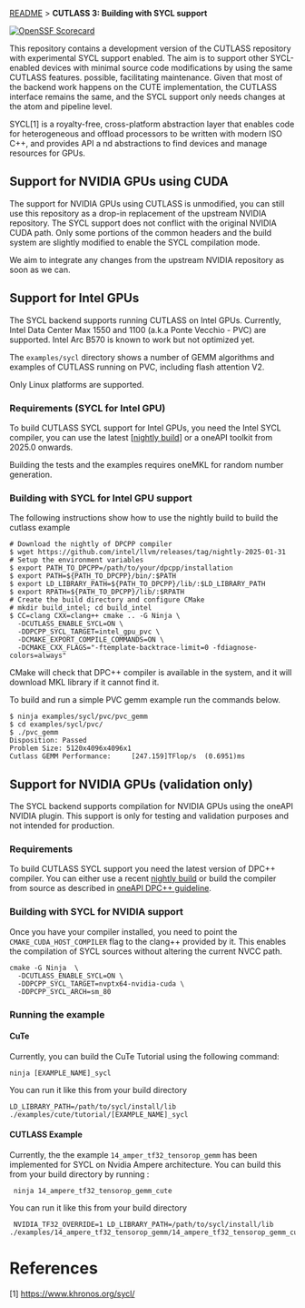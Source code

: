
[README](../../../README.md#documentation) > **CUTLASS 3: Building with SYCL support**

[![OpenSSF Scorecard](https://api.scorecard.dev/projects/github.com/codeplaysoftware/cutlass-fork/badge)](https://scorecard.dev/viewer/?uri=github.com/codeplaysoftware/cutlass-fork)

This repository contains a development version of the CUTLASS repository
with experimental SYCL support enabled. The aim is to
support other SYCL-enabled devices with minimal source code modifications by using the same CUTLASS features.
possible, facilitating maintenance.
Given that most of the backend work happens on the CUTE implementation,
the CUTLASS interface remains the same, and the SYCL support only needs 
changes at the atom and pipeline level.

SYCL[1] is a royalty-free, cross-platform abstraction layer that enables
code for heterogeneous and offload processors to be written with modern 
ISO C++, and provides API a
nd abstractions to find devices and manage 
resources for GPUs. 

## Support for NVIDIA GPUs using CUDA

The support for NVIDIA GPUs using CUTLASS is unmodified, you can still use this repository as a drop-in replacement of the upstream NVIDIA repository.
The SYCL support does not conflict with the original NVIDIA CUDA path.
Only some portions of the common headers and the build system are slightly modified
to enable the SYCL compilation mode.

We aim to integrate any changes from the upstream NVIDIA repository as soon
as we can.

## Support for Intel GPUs

The SYCL backend supports running CUTLASS on Intel GPUs.
Currently, Intel Data Center Max 1550 and 1100 (a.k.a Ponte Vecchio - PVC) are supported.
Intel Arc B570 is known to work but not optimized yet.

The `examples/sycl` directory shows a number of GEMM algorithms and examples of 
CUTLASS running on PVC, including flash attention V2.

Only Linux platforms are supported.

### Requirements (SYCL for Intel GPU)

To build CUTLASS SYCL support for Intel GPUs, you need the Intel SYCL compiler,
you can use the latest [[nightly build](https://github.com/intel/llvm/releases)] 
or a oneAPI toolkit from 2025.0 onwards.

Building the tests and the examples requires oneMKL for random number generation.

### Building with SYCL for Intel GPU support

The following instructions show how to use the nightly build to build the cutlass example


```
# Download the nightly of DPCPP compiler
$ wget https://github.com/intel/llvm/releases/tag/nightly-2025-01-31
# Setup the environment variables
$ export PATH_TO_DPCPP=/path/to/your/dpcpp/installation
$ export PATH=${PATH_TO_DPCPP}/bin/:$PATH
$ export LD_LIBRARY_PATH=${PATH_TO_DPCPP}/lib/:$LD_LIBRARY_PATH
$ export RPATH=${PATH_TO_DPCPP}/lib/:$RPATH
# Create the build directory and configure CMake
# mkdir build_intel; cd build_intel
$ CC=clang CXX=clang++ cmake .. -G Ninja \
  -DCUTLASS_ENABLE_SYCL=ON \
  -DDPCPP_SYCL_TARGET=intel_gpu_pvc \
  -DCMAKE_EXPORT_COMPILE_COMMANDS=ON \
  -DCMAKE_CXX_FLAGS="-ftemplate-backtrace-limit=0 -fdiagnose-colors=always"  
```

CMake will check that DPC++ compiler is available in the system,
and it will download MKL library if it cannot find it.

To build and run a simple PVC gemm example run the commands below.

```
$ ninja examples/sycl/pvc/pvc_gemm
$ cd examples/sycl/pvc/
$ ./pvc_gemm
Disposition: Passed
Problem Size: 5120x4096x4096x1
Cutlass GEMM Performance:     [247.159]TFlop/s  (0.6951)ms
```

## Support for NVIDIA GPUs (validation only)

The SYCL backend supports compilation for NVIDIA GPUs using the 
oneAPI NVIDIA plugin. This support is only for testing and validation
purposes and not intended for production.

### Requirements 
 
To build CUTLASS SYCL support you need the latest version of DPC++ compiler. You can either use a recent [nightly build](https://github.com/intel/llvm/releases)
or build the compiler from source as described in [oneAPI DPC++ guideline]((https://github.com/intel/llvm/blob/sycl/sycl/doc/GetStartedGuide.md#build-dpc-toolchain-with-support-for-nvidia-cuda)).

### Building with SYCL for NVIDIA support
Once you have your compiler installed, you need to point the
`CMAKE_CUDA_HOST_COMPILER` flag to the clang++ provided by it.
This enables the compilation of SYCL sources without altering the current NVCC path.

```
cmake -G Ninja  \
  -DCUTLASS_ENABLE_SYCL=ON \
  -DDPCPP_SYCL_TARGET=nvptx64-nvidia-cuda \
  -DDPCPP_SYCL_ARCH=sm_80
```

### Running the example

#### CuTe 
Currently, you can build the CuTe Tutorial using the following command: 

```
ninja [EXAMPLE_NAME]_sycl
```

You can run it like this from your build directory

```
LD_LIBRARY_PATH=/path/to/sycl/install/lib ./examples/cute/tutorial/[EXAMPLE_NAME]_sycl
```

#### CUTLASS Example
 Currently, the the example `14_amper_tf32_tensorop_gemm` has been implemented for SYCL on Nvidia Ampere architecture. You can build this from your build directory by running :
 ```
  ninja 14_ampere_tf32_tensorop_gemm_cute
 ```
 You can run it like this from your build directory
 ```
  NVIDIA_TF32_OVERRIDE=1 LD_LIBRARY_PATH=/path/to/sycl/install/lib ./examples/14_ampere_tf32_tensorop_gemm/14_ampere_tf32_tensorop_gemm_cute
 ```

# References

[1] https://www.khronos.org/sycl/